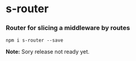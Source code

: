 s-router
===============
### Router for slicing a middleware by routes

```shell
npm i s-router --save
```

**Note:** Sory release not ready yet.
